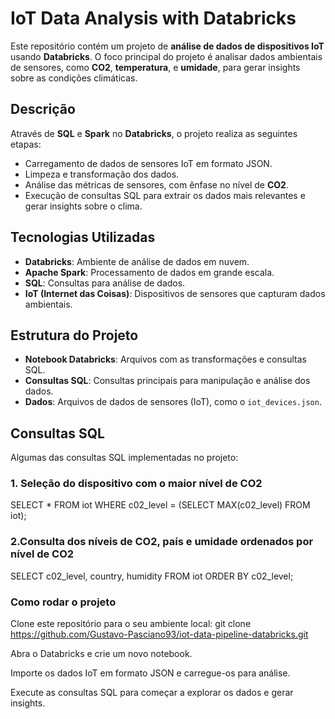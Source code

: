 # IoT Data Analysis with Databricks

Este repositório contém um projeto de **análise de dados de dispositivos IoT** usando **Databricks**. O foco principal do projeto é analisar dados ambientais de sensores, como **CO2**, **temperatura**, e **umidade**, para gerar insights sobre as condições climáticas.

## Descrição

Através de **SQL** e **Spark** no **Databricks**, o projeto realiza as seguintes etapas:

- Carregamento de dados de sensores IoT em formato JSON.
- Limpeza e transformação dos dados.
- Análise das métricas de sensores, com ênfase no nível de **CO2**.
- Execução de consultas SQL para extrair os dados mais relevantes e gerar insights sobre o clima.

## Tecnologias Utilizadas

- **Databricks**: Ambiente de análise de dados em nuvem.
- **Apache Spark**: Processamento de dados em grande escala.
- **SQL**: Consultas para análise de dados.
- **IoT (Internet das Coisas)**: Dispositivos de sensores que capturam dados ambientais.

## Estrutura do Projeto

- **Notebook Databricks**: Arquivos com as transformações e consultas SQL.
- **Consultas SQL**: Consultas principais para manipulação e análise dos dados.
- **Dados**: Arquivos de dados de sensores (IoT), como o `iot_devices.json`.

## Consultas SQL

Algumas das consultas SQL implementadas no projeto:

### 1. Seleção do dispositivo com o maior nível de CO2


SELECT * FROM iot
WHERE c02_level = (SELECT MAX(c02_level) FROM iot);





### 2.Consulta dos níveis de CO2, país e umidade ordenados por nível de CO2

SELECT c02_level, country, humidity
FROM iot
ORDER BY c02_level;


### Como rodar o projeto

Clone este repositório para o seu ambiente local:
git clone https://github.com/Gustavo-Pasciano93/iot-data-pipeline-databricks.git

Abra o Databricks e crie um novo notebook.

Importe os dados IoT em formato JSON e carregue-os para análise.

Execute as consultas SQL para começar a explorar os dados e gerar insights.
